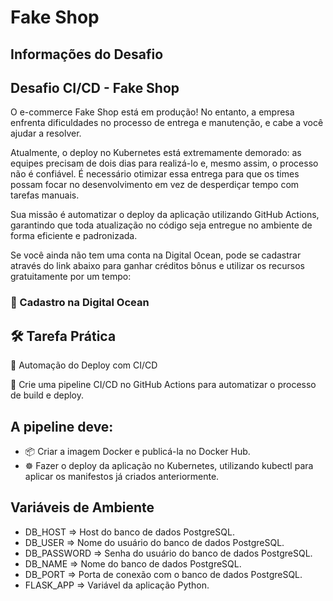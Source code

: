 # Fake Shop

## Informações do Desafio

## Desafio CI/CD - Fake Shop
O e-commerce Fake Shop está em produção! No entanto, a empresa enfrenta dificuldades no processo de entrega e manutenção, e cabe a você ajudar a resolver.

Atualmente, o deploy no Kubernetes está extremamente demorado: as equipes precisam de dois dias para realizá-lo e, mesmo assim, o processo não é confiável. É necessário otimizar essa entrega para que os times possam focar no desenvolvimento em vez de desperdiçar tempo com tarefas manuais.

Sua missão é automatizar o deploy da aplicação utilizando GitHub Actions, garantindo que toda atualização no código seja entregue no ambiente de forma eficiente e padronizada.

Se você ainda não tem uma conta na Digital Ocean, pode se cadastrar através do link abaixo para ganhar créditos bônus e utilizar os recursos gratuitamente por um tempo:

### 🔗 Cadastro na Digital Ocean

## 🛠 Tarefa Prática
🚀 Automação do Deploy com CI/CD

🚀 Crie uma pipeline CI/CD no GitHub Actions para automatizar o processo de build e deploy.

## A pipeline deve:
* 📦 Criar a imagem Docker e publicá-la no Docker Hub.
* ☸️ Fazer o deploy da aplicação no Kubernetes, utilizando kubectl para aplicar os manifestos já criados anteriormente.

## Variáveis de Ambiente
* DB_HOST	=> Host do banco de dados PostgreSQL.
* DB_USER => Nome do usuário do banco de dados PostgreSQL.
* DB_PASSWORD	=> Senha do usuário do banco de dados PostgreSQL.
* DB_NAME	=>	Nome do banco de dados PostgreSQL.
* DB_PORT	=>	Porta de conexão com o banco de dados PostgreSQL.
* FLASK_APP => Variável da aplicação Python.